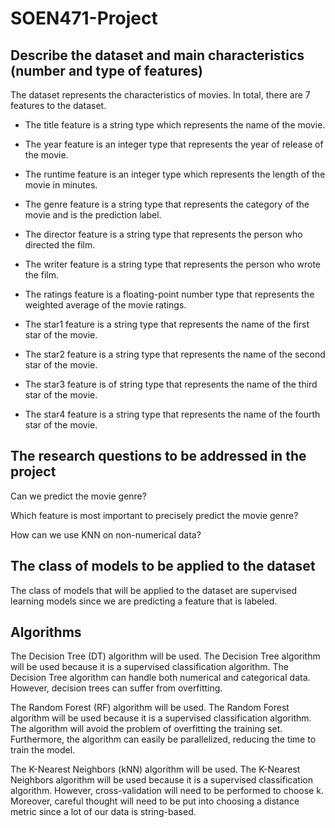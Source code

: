 # SOEN471-Project
## Describe the dataset and main characteristics (number and type of features)
The dataset represents the characteristics of movies. 
In total, there are 7 features to the dataset. 

- The title feature is a string type which represents the name of the movie.

- The year feature is an integer type that represents the year of release of the movie.

- The runtime feature is an integer type which represents the length of the movie in minutes.

- The genre feature is a string type that represents the category of the movie and is the prediction label.

- The director feature is a string type that represents the person who directed the film.

- The writer feature is a string type that represents the person who wrote the film.

- The ratings feature is a floating-point number type that represents the weighted average of the movie ratings.

- The star1 feature is a string type that represents the name of the first star of the movie.

- The star2 feature is a string type that represents the name of the second star of the movie.

- The star3 feature is of string type that represents the name of the third star of the movie.

- The star4 feature is a string type that represents the name of the fourth star of the movie. 

## The research questions to be addressed in the project
Can we predict the movie genre?  

Which feature is most important to precisely predict the movie genre?

How can we use KNN on non-numerical data?  

## The class of models to be applied to the dataset
The class of models that will be applied to the dataset are supervised learning models since we are predicting a feature that is labeled.

## Algorithms
The Decision Tree (DT) algorithm will be used. The Decision Tree algorithm will be used because it is a supervised classification algorithm. The Decision Tree algorithm can handle both numerical and categorical data. However, decision trees can suffer from overfitting. 

The Random Forest (RF) algorithm will be used. The Random Forest algorithm will be used because it is a supervised classification algorithm. The algorithm will avoid the problem of overfitting the training set. Furthermore, the algorithm can easily be parallelized, reducing the time to train the model.

The K-Nearest Neighbors (kNN) algorithm will be used. The K-Nearest Neighbors algorithm will be used because it is a supervised classification algorithm. However, cross-validation will need to be performed to choose k. Moreover, careful thought will need to be put into choosing a distance metric since a lot of our data is string-based. 

